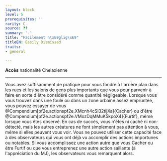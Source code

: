 ```yaml
---
layout: block
level: 5
prerequisites: ''
rarity: C
source: ??
summary: '-'
title: "Facilement n\xE9glig\xE9"
titleEN: Easily Dismissed
traits:
- general

---
```


<p><span id="ctl00_MainContent_DetailedOutput"><strong>Accès</strong> nationalité Chelaxienne<br></span></p>
<hr>
<p>Vous avez suffisamment de pratique pour vous fondre à l'arrière plan dans les rues et les salons de gens plus importants que vous pour parvenir à faire en sorte d'être considéré comme quantité négligeable. Lorsque vous vous trouvez dans une foule ou dans un zone urbaine assez empruntée, vous pouvez essayer de vous @Compendium[pf2e.actionspf2e.XMcnh4cSI32tljXa]{Cacher} ou d'être @Compendium[pf2e.actionspf2e.VMozDqMMuK5kpoX4]{Furtif}, même lorsque vous êtes observé. En cas de succès, vous n'êtes ni caché ni non-détecté, mais les autres créatures ne font simplement pas attention à vous, même si elles peuvent vous voir. Vous ne pouvez utiliser cette capacité face à des observateurs qui vous ont déjà vu accomplir des actions importunes ou notables. Si vous accomplissez une action autre que vous Cacher ou être Furtif ou que vous entreprenez une autre action saillante (à l'appréciation du MJ), les observateurs vous remarquent alors.&nbsp;</p>
